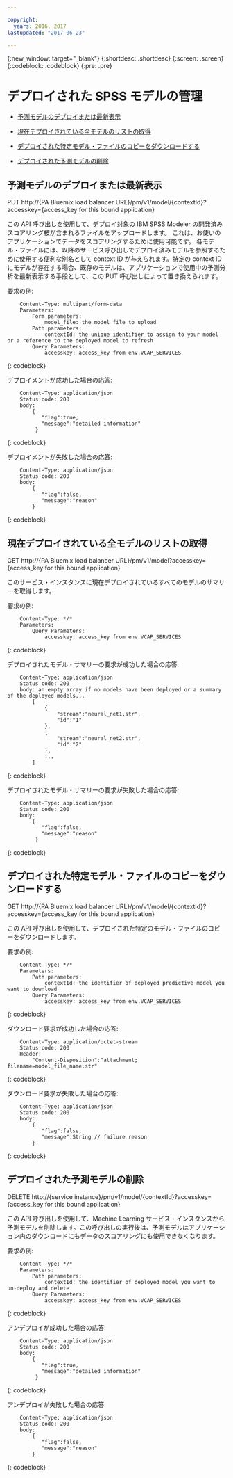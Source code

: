 ```yaml
---

copyright:
  years: 2016, 2017
lastupdated: "2017-06-23"

---
```


{:new_window: target="_blank"}
{:shortdesc: .shortdesc}
{:screen: .screen}
{:codeblock: .codeblock}
{:pre: .pre}

# デプロイされた SPSS モデルの管理


*  [予測モデルのデプロイまたは最新表示](#deploying-or-refreshing-a-predictive-model)

*  [現在デプロイされている全モデルのリストの取得](#retrieving-a-list-of-all-currently-deployed-models)

*  [デプロイされた特定モデル・ファイルのコピーをダウンロードする](#downloading-a-copy-of-a-specific-deployed-model-file)

*  [デプロイされた予測モデルの削除](#deleting-a-deployed-predictive-model)

## 予測モデルのデプロイまたは最新表示

PUT http://{PA Bluemix load balancer
URL}/pm/v1/model/{contextId}?accesskey={access_key for this bound
application}

この API 呼び出しを使用して、デプロイ対象の IBM SPSS Modeler の開発済みスコアリング枝が含まれるファイルをアップロードします。
これは、お使いのアプリケーションでデータをスコアリングするために使用可能です。
各モデル・ファイルには、以降のサービス呼び出しでデプロイ済みモデルを参照するために使用する便利な別名として context ID が与えられます。特定の context ID にモデルが存在する場合、既存のモデルは、アプリケーションで使用中の予測分析を最新表示する手段として、この PUT 呼び出しによって置き換えられます。

要求の例:

```
    Content-Type: multipart/form-data
    Parameters:
        Form parameters:
            model_file: the model file to upload
        Path parameters:
            contextId: the unique identifier to assign to your model or a reference to the deployed model to refresh
        Query Parameters:
            accesskey: access_key from env.VCAP_SERVICES
```
{: codeblock}

デプロイメントが成功した場合の応答:

```
    Content-Type: application/json
    Status code: 200
    body:
        {
           "flag":true,
           "message":"detailed information"
         }
```
{: codeblock}

デプロイメントが失敗した場合の応答:

```
    Content-Type: application/json
    Status code: 200
    body:
        {
           "flag":false,
           "message":"reason"
        }
```
{: codeblock}

## 現在デプロイされている全モデルのリストの取得

GET http://{PA Bluemix load balancer
URL}/pm/v1/model?accesskey={access_key for this bound
application}

このサービス・インスタンスに現在デプロイされているすべてのモデルのサマリーを取得します。

要求の例:

```
    Content-Type: */*
    Parameters:
        Query Parameters:
            accesskey: access_key from env.VCAP_SERVICES
```
{: codeblock}

デプロイされたモデル・サマリーの要求が成功した場合の応答:

```
    Content-Type: application/json
    Status code: 200
    body: an empty array if no models have been deployed or a summary of the deployed models...
        [
            {
                "stream":"neural_net1.str",
                "id":"1"
            },
            {
                "stream":"neural_net2.str",
                "id":"2"
            },
            ...
        ]
```
{: codeblock}

デプロイされたモデル・サマリーの要求が失敗した場合の応答:

```
    Content-Type: application/json
    Status code: 200
    body:
        {
           "flag":false,
           "message":"reason"
         }
```
{: codeblock}

## デプロイされた特定モデル・ファイルのコピーをダウンロードする

GET http://{PA Bluemix load balancer
URL}/pm/v1/model/{contextId}?accesskey={access_key for this bound
application}

この API 呼び出しを使用して、デプロイされた特定のモデル・ファイルのコピーをダウンロードします。

要求の例:

```
    Content-Type: */*
    Parameters:
        Path parameters:
            contextId: the identifier of deployed predictive model you want to download
        Query Parameters:
            accesskey: access_key from env.VCAP_SERVICES
```
{: codeblock}

ダウンロード要求が成功した場合の応答:

```
    Content-Type: application/octet-stream
    Status code: 200
    Header:
        "Content-Disposition":"attachment; filename=model_file_name.str"
```
{: codeblock}

ダウンロード要求が失敗した場合の応答:

```
    Content-Type: application/json
    Status code: 200
    body:
        {
           "flag":false,
           "message":String // failure reason
        }
```
{: codeblock}

## デプロイされた予測モデルの削除

DELETE http://{service
instance}/pm/v1/model/{contextId}?accesskey={access_key for this
bound application}

この API 呼び出しを使用して、Machine Learning サービス・インスタンスから予測モデルを削除します。この呼び出しの実行後は、予測モデルはアプリケーション内のダウンロードにもデータのスコアリングにも使用できなくなります。


要求の例:

```
    Content-Type: */*
    Parameters:
        Path parameters:
            contextId: the identifier of deployed model you want to un-deploy and delete
        Query Parameters:
            accesskey: access_key from env.VCAP_SERVICES
```
{: codeblock}

アンデプロイが成功した場合の応答:

```
    Content-Type: application/json
    Status code: 200
    body:
        {
           "flag":true,
           "message":"detailed information"
         }
```
{: codeblock}

アンデプロイが失敗した場合の応答:

```
    Content-Type: application/json
    Status code: 200
    body:
        {
           "flag":false,
           "message":"reason"
        }
```
{: codeblock}
